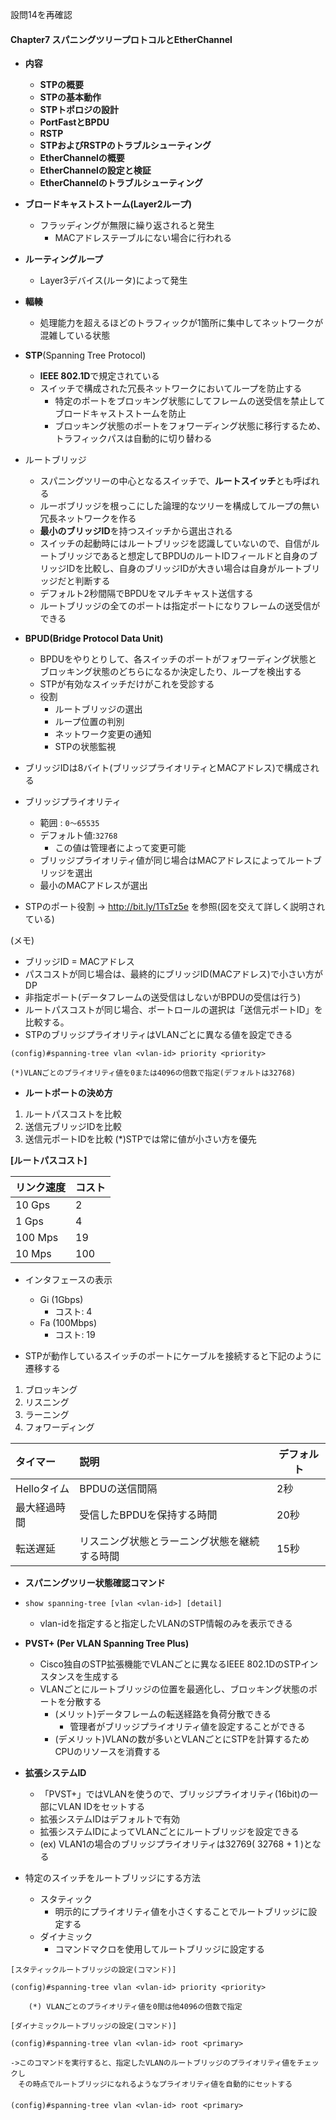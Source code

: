 設問14を再確認

#### Chapter7 スパニングツリープロトコルとEtherChannel
- **内容**
  - **STPの概要**
  - **STPの基本動作**
  - **STPトポロジの設計**
  - **PortFastとBPDU**
  - **RSTP**
  - **STPおよびRSTPのトラブルシューティング** 
  - **EtherChannelの概要**
  - **EtherChannelの設定と検証**
  - **EtherChannelのトラブルシューティング**

- **ブロードキャストストーム(Layer2ループ)**
  - フラッディングが無限に繰り返されると発生
    - MACアドレステーブルにない場合に行われる 
- **ルーティングループ**
  - Layer3デバイス(ルータ)によって発生
- **輻輳**
  - 処理能力を超えるほどのトラフィックが1箇所に集中してネットワークが混雑している状態 


- **STP**(Spanning Tree Protocol)
  - **IEEE 802.1D**で規定されている
  - スイッチで構成された冗長ネットワークにおいてループを防止する
    - 特定のポートをブロッキング状態にしてフレームの送受信を禁止してブロードキャストストームを防止
    - ブロッキング状態のポートをフォワーディング状態に移行するため、トラフィックパスは自動的に切り替わる

- ルートブリッジ
  - スパニングツリーの中心となるスイッチで、**ルートスイッチ**とも呼ばれる
  - ルーボブリッジを根っこにした論理的なツリーを構成してループの無い冗長ネットワークを作る
  - **最小のブリッジID**を持つスイッチから選出される
  - スイッチの起動時にはルートブリッジを認識していないので、自信がルートブリッジであると想定してBPDUのルートIDフィールドと自身のブリッジIDを比較し、自身のブリッジIDが大きい場合は自身がルートブリッジだと判断する
  - デフォルト2秒間隔でBPDUをマルチキャスト送信する
  - ルートブリッジの全てのポートは指定ポートになりフレームの送受信ができる


- **BPUD(Bridge Protocol Data Unit)**
  - BPDUをやりとりして、各スイッチのポートがフォワーディング状態とブロッキング状態のどちらになるか決定したり、ループを検出する
  - STPが有効なスイッチだけがこれを受診する
  - 役割
    -  ルートブリッジの選出
    -  ループ位置の判別
    -  ネットワーク変更の通知
    -  STPの状態監視



- ブリッジIDは8バイト(ブリッジプライオリティとMACアドレス)で構成される
- ブリッジプライオリティ
  - 範囲 : `0〜65535`
  - デフォルト値:`32768`
    - この値は管理者によって変更可能
  -  ブリッジプライオリティ値が同じ場合はMACアドレスによってルートブリッジを選出
    - 最小のMACアドレスが選出  
    

- STPのポート役割
-> http://bit.ly/1TsTz5e を参照(図を交えて詳しく説明されている)

(メモ)
- ブリッジID = MACアドレス
- パスコストが同じ場合は、最終的にブリッジID(MACアドレス)で小さい方がDP
- 非指定ポート(データフレームの送受信はしないがBPDUの受信は行う)
- ルートパスコストが同じ場合、ポートロールの選択は「送信元ポートID」を比較する。
- STPのブリッジプライオリティはVLANごとに異なる値を設定できる
```
(config)#spanning-tree vlan <vlan-id> priority <priority>

(*)VLANごとのプライオリティ値を0または4096の倍数で指定(デフォルトは32768)
```

- **ルートポートの決め方**
1. ルートパスコストを比較
2. 送信元ブリッジIDを比較
3. 送信元ポートIDを比較
(*)STPでは常に値が小さい方を優先


**[ルートパスコスト]**

|リンク速度  |コスト       |
|:-----------|:------------|
|10 Gps      | 2           |
|1 Gps       | 4           |
|100 Mps     | 19          |
|10 Mps      |100          |


- インタフェースの表示
  - Gi (1Gbps)
    - コスト: 4 
  - Fa (100Mbps)
    - コスト: 19   

- STPが動作しているスイッチのポートにケーブルを接続すると下記のように遷移する
1. ブロッキング
2. リスニング
3. ラーニング
4. フォワーディング
 
|タイマー    |説明          |デフォルト|
|:-----------|:------------|----------|
|Helloタイム |BPDUの送信間隔|2秒       |
|最大経過時間 |受信したBPDUを保持する時間|20秒       |
|転送遅延 |リスニング状態とラーニング状態を継続する時間|15秒       |


- **スパニングツリー状態確認コマンド**
- `show spanning-tree [vlan <vlan-id>] [detail]`
  - vlan-idを指定すると指定したVLANのSTP情報のみを表示できる 
  
- **PVST+ (Per VLAN Spanning Tree Plus)**
  - Cisco独自のSTP拡張機能でVLANごとに異なるIEEE 802.1DのSTPインスタンスを生成する 
  - VLANごとにルートブリッジの位置を最適化し、ブロッキング状態のポートを分散する
    - (メリット)データフレームの転送経路を負荷分散できる
      - 管理者がブリッジプライオリティ値を設定することができる 
    - (デメリット)VLANの数が多いとVLANごとにSTPを計算するためCPUのリソースを消費する

- **拡張システムID**
  - 「PVST+」ではVLANを使うので、ブリッジプライオリティ(16bit)の一部にVLAN IDをセットする
  - 拡張システムIDはデフォルトで有効
  - 拡張システムIDによってVLANごとにルートブリッジを設定できる
  - (ex) VLAN1の場合のブリッジプライオリティは32769( 32768 + 1 )となる

- 特定のスイッチをルートブリッジにする方法
  - スタティック
    - 明示的にプライオリティ値を小さくすることでルートブリッジに設定する
  - ダイナミック
    - コマンドマクロを使用してルートブリッジに設定する
```
[スタティックルートブリッジの設定(コマンド)]

(config)#spanning-tree vlan <vlan-id> priority <priority>

    (*) VLANごとのプライオリティ値を0間は他4096の倍数で指定

[ダイナミックルートブリッジの設定(コマンド)]

(config)#spanning-tree vlan <vlan-id> root <primary>

->このコマンドを実行すると、指定したVLANのルートブリッジのプライオリティ値をチェックし
　その時点でルートブリッジになれるようなプライオリティ値を自動的にセットする
　
(config)#spanning-tree vlan <vlan-id> root <primary>　
```



